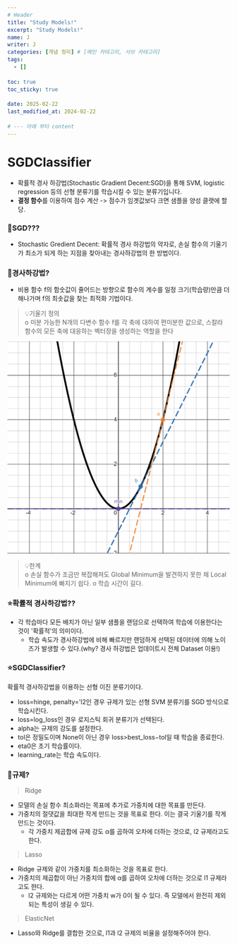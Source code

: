 ```yaml
---
# Header
title: "Study Models!"
excerpt: "Study Models!"
name: J
writer: J
categories: [개념 정리] # [메인 카테고리, 서브 카테고리]
tags:
  - []

toc: true
toc_sticky: true

date: 2025-02-22
last_modified_at: 2024-02-22

# --- 아래 부터 content
---
```


# SGDClassifier

- 확률적 경사 하강법(Stochastic Gradient Decent:SGD)을 통해 SVM, logistic regression 등의 선형 분류기를 학습시킬 수 있는 분류기입니다.
- **결정 함수**를 이용하여 점수 계산 -> 점수가 임곗값보다 크면 샘플을 양성 클랫에 할당.

### 🔖SGD???

- Stochastic Gredient Decent: 확률적 경사 하강법의 약자로, 손실 함수의 기울기가 최소가 되게 하는 지점을 찾아내는 경사하강법의 한 방법이다.

### 🔖경사하강법?

- 비용 함수 f의 함숫값이 줄어드는 방향으로 함수의 계수를 일정 크기(학습량)만큼 더해나가며 f의 최솟값을 찾는 최적화 기법이다.

> 💡기울기 정의<br>
o 미분 가능한 N개의 다변수 함수 f를 각 축에 대하여 편미분한 값으로, 스칼라 함수의 모든 축에 대응하는 벡터장을 생성하는 역할을 한다

![alt text](/assets/img_20250311/image.png)

> 💡한계<br>
o 손실 함수가 조금만 복잡해져도 Global Minimum을 발견하지 못한 채 Local Minimum에 빠지기 쉽다.
o 학습 시간이 길다.

### ⭐확률적 경사하강법??

- 각 학습마다 모든 배치가 아닌 일부 샘플을 랜덤으로 선택하여 학습에 이용한다는 것이 '확률적'의 의미이다.
    - 학습 속도가 경사하강법에 비해 빠르지만 랜덤하게 선택된 데이터에 의해 노이즈가 발생할 수 있다.(why? 경사 하강법은 업데이트시 전체 Dataset 이용!)

### ⭐SGDClassifier?

확률적 경사하강법을 이용하는 선형 이진 분류기이다.

- loss=hinge, penalty='l2인 경우 규제가 있는 선형 SVM 분류기를 SGD 방식으로 학습시킨다.
- loss=log_loss인 경우 로지스틱 회귀 분류기가 선택된다.
- alpha는 규제의 강도를 설정한다.
- tol은 정밀도이며 None이 아닌 경우 loss>best_loss−tol일 때 학습을 종료한다.
- eta0은 초기 학습률이다.
- learning_rate는 학습 속도이다.

### 🔖규제?

> Ridge

- 모델의 손실 함수 최소화라는 목표에 추가로 가중치에 대한 목표를 만든다.
- 가중치의 절댓값을 최대한 작게 만드는 것을 목표로 한다. 이는 결국 기울기를 작게 만드는 것이다.
    - 각 가중치 제곱합에 규제 강도 α를 곱하여 오차에 더하는 것으로, l2 규제라고도 한다.

> Lasso

- Ridge 규제와 같이 가중치를 최소화하는 것을 목표로 한다.
- 가중치의 제곱합이 아닌 가중치의 합에 α를 곱하여 오차에 더하는 것으로 l1 규제라고도 한다.
    - l2 규제와는 다르게 어떤 가중치 w가 0이 될 수 있다. 즉 모델에서 완전히 제외되는 특성이 생길 수 있다.

> ElasticNet
- Lasso와 Ridge를 결합한 것으로, l1과 l2 규제의 비율을 설정해주어야 한다.